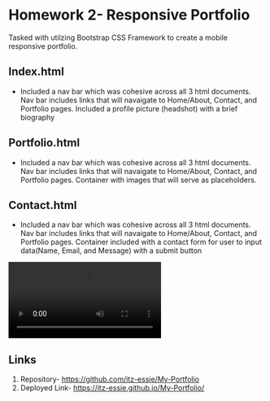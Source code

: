 # Homework 2- Responsive Portfolio 
Tasked with utilzing Bootstrap CSS Framework to create a mobile responsive portfolio. 

## Index.html
- Included a nav bar which was cohesive across all 3 html documents. Nav bar includes links that will navaigate to Home/About, Contact, and Portfolio pages.
Included a profile picture (headshot) with a brief biography 

## Portfolio.html
- Included a nav bar which was cohesive across all 3 html documents.  Nav bar includes links that will navaigate to Home/About, Contact, and Portfolio pages.
Container with images that will serve as placeholders. 

## Contact.html
- Included a nav bar which was cohesive across all 3 html documents.  Nav bar includes links that will navaigate to Home/About, Contact, and Portfolio pages.
Container included with a contact form for user to input data(Name, Email, and Message) with a submit button 



![ Deployed Demo](Assets/images/Screenshots/Demo.mp4)

## Links
1. Repository- https://github.com/itz-essie/My-Portfolio
2. Deployed Link- https://itz-essie.github.io/My-Portfolio/
